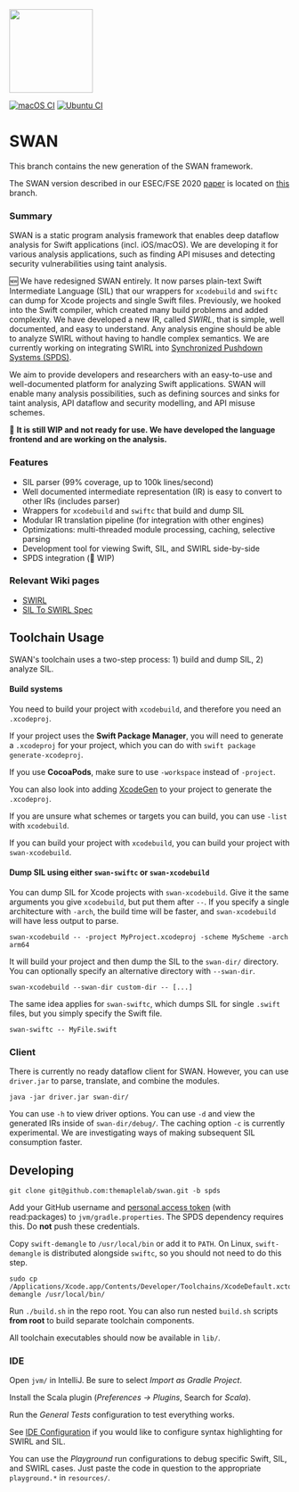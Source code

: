 <img src="https://karimali.ca/resources/images/projects/swan.png" width="150">

[![macOS CI](https://github.com/themaplelab/swan/actions/workflows/macOS.yml/badge.svg)](https://github.com/themaplelab/swan/actions/workflows/macOS.yml) [![Ubuntu CI](https://github.com/themaplelab/swan/actions/workflows/ubuntu.yml/badge.svg)](https://github.com/themaplelab/swan/actions/workflows/ubuntu.yml)

# SWAN

This branch contains the new generation of the SWAN framework.

The SWAN version described in our ESEC/FSE 2020 [paper](https://karimali.ca/resources/papers/swan.pdf) is located on [this](https://github.com/themaplelab/swan/tree/2020) branch.

###  Summary

SWAN is a static program analysis framework that enables deep dataflow analysis for Swift applications (incl. iOS/macOS). We are developing it for various analysis applications, such as finding API misuses and detecting security vulnerabilities using taint analysis.

:new: We have redesigned SWAN entirely. It now parses plain-text Swift Intermediate Language (SIL) that our wrappers for `xcodebuild` and `swiftc` can dump for Xcode projects and single Swift files. Previously, we hooked into the Swift compiler, which created many build problems and added complexity. We have developed a new IR, called *SWIRL*, that is simple, well documented, and easy to understand. Any analysis engine should be able to analyze SWIRL without having to handle complex semantics. We are currently working on integrating SWIRL into [Synchronized Pushdown Systems (SPDS)](https://github.com/CodeShield-Security/SPDS).

We aim to provide developers and researchers with an easy-to-use and well-documented platform for analyzing Swift applications. SWAN will enable many analysis possibilities, such as defining sources and sinks for taint analysis, API dataflow and security modelling, and API misuse schemes.

:construction: **It is still WIP and not ready for use. We have developed the language frontend and are working on the analysis.**

### Features

- SIL parser (99% coverage, up to 100k lines/second)
- Well documented intermediate representation (IR) is easy to convert to other IRs (includes parser)
- Wrappers for `xcodebuild` and `swiftc` that build and dump SIL
- Modular IR translation pipeline (for integration with other engines)
- Optimizations: multi-threaded module processing, caching, selective parsing
- Development tool for viewing Swift, SIL, and SWIRL side-by-side
- SPDS integration (:construction: WIP)

### Relevant Wiki pages

- [SWIRL](https://github.com/themaplelab/swan/wiki/SWIRL)
- [SIL To SWIRL Spec](https://github.com/themaplelab/swan/wiki/SIL-To-SWIRL-Spec)

## Toolchain Usage

SWAN's toolchain uses a two-step process: 1) build and dump SIL, 2) analyze SIL.

#### Build systems

You need to build your project with `xcodebuild`, and therefore you need an `.xcodeproj`.

If your project uses the **Swift Package Manager**, you will need to generate a `.xcodeproj` for your project, which you can do with `swift package generate-xcodeproj`.

If you use **CocoaPods**, make sure to use `-workspace` instead of `-project`. 

You can also look into adding [XcodeGen](https://github.com/yonaskolb/XcodeGen) to your project to generate the `.xcodeproj`.

If you are unsure what schemes or targets you can build, you can use `-list` with `xcodebuild`.

If you can build your project with `xcodebuild`, you can build your project with `swan-xcodebuild`.

#### Dump SIL using either `swan-swiftc` or `swan-xcodebuild`

You can dump SIL for Xcode projects with `swan-xcodebuild`. Give it the same arguments you give `xcodebuild`, but put them after `--`. If you specify a single architecture with `-arch`, the build time will be faster, and `swan-xcodebuild` will have less output to parse.

```
swan-xcodebuild -- -project MyProject.xcodeproj -scheme MyScheme -arch arm64
```

It will build your project and then dump the SIL to the `swan-dir/` directory. You can optionally specify an alternative directory with `--swan-dir`.

```
swan-xcodebuild --swan-dir custom-dir -- [...]
```

The same idea applies for `swan-swiftc`, which dumps SIL for single `.swift` files, but you simply specify the Swift file.

```
swan-swiftc -- MyFile.swift
```

### Client

There is currently no ready dataflow client for SWAN. However, you can use `driver.jar` to parse, translate, and combine the modules.

```
java -jar driver.jar swan-dir/
```

You can use `-h` to view driver options. You can use `-d` and view the generated IRs inside of `swan-dir/debug/`. The caching option `-c` is currently experimental. We are investigating ways of making subsequent SIL consumption faster.

## Developing

```
git clone git@github.com:themaplelab/swan.git -b spds
```

Add your GitHub username and [personal access token](https://docs.github.com/en/github/authenticating-to-github/creating-a-personal-access-token) (with read:packages) to `jvm/gradle.properties`. The SPDS dependency requires this. Do **not** push these credentials.

Copy `swift-demangle` to `/usr/local/bin` or add it to `PATH`. On Linux, `swift-demangle` is distributed alongside `swiftc`, so you should not need to do this step.

```
sudo cp /Applications/Xcode.app/Contents/Developer/Toolchains/XcodeDefault.xctoolchain/usr/bin/swift-demangle /usr/local/bin/
```


Run `./build.sh` in the repo root. You can also run nested `build.sh` scripts **from root** to build separate toolchain components.

All toolchain executables should now be available in `lib/`.

### IDE

Open `jvm/` in IntelliJ. Be sure to select *Import as Gradle Project*.

Install the Scala plugin (*Preferences -> Plugins*, Search for *Scala*).

Run the *General Tests* configuration to test everything works.

See [IDE Configuration](https://github.com/themaplelab/swan/wiki/IDE-Configuration) if you would like to configure syntax highlighting for SWIRL and SIL.

You can use the *Playground* run configurations to debug specific Swift, SIL, and SWIRL cases. Just paste the code in question to the appropriate `playground.*` in `resources/`.
